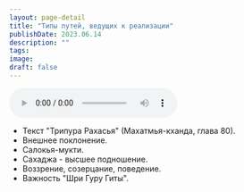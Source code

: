 ```yaml
---
layout: page-detail
title: "Типы путей, ведущих к реализации"
publishDate: 2023.06.14
description: ""
tags:
image:
draft: false
---
```


<audio title="2023.06.14 - Типы путей, ведущих к реализации.mp3" src="/upload/iblock/4db/4db1191462d8549e7fd6e92fc7a4ac42.mp3" controls=""></audio>

* Текст "Трипура Рахасья" (Махатмья-кханда, глава 80).
* Внешнее поклонение.
* Салокья-мукти.
* Сахаджа - высшее подношение.
* Воззрение, созерцание, поведение.
* Важность "Шри Гуру Гиты".

  
